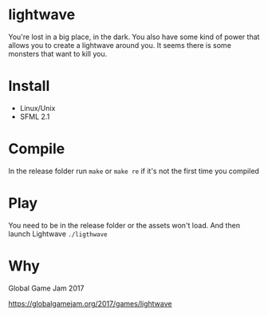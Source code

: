 # lightwave
You're lost in a big place, in the dark.
You also have some kind of power that allows you to create a lightwave around you.
It seems there is some monsters that want to kill you.

# Install
- Linux/Unix
- SFML 2.1

# Compile
In the release folder run `make` or `make re` if it's not the first time you compiled

# Play
You need to be in the release folder or the assets won't load.
And then launch Lightwave `./ligthwave`

# Why

Global Game Jam 2017

https://globalgamejam.org/2017/games/lightwave
